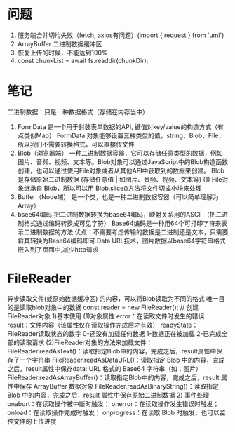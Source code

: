 # 问题
1. 服务端合并切片失败（fetch, axios有问题）(import { request } from 'umi')
2. ArrayBuffer 二进制数据缓冲区
3. 恢复上传的时候，不能达到100%
4. const chunkList = await fs.readdir(chunkDir);

# 笔记
二进制数据：只是一种数据格式（存储在内存当中）
1. FormData
  是一个用于封装表单数据的API, 键值对key/value的构造方式（有点类似Map）
  FormData 对象能够设置三种类型的值，string、Blob、File，所以我们不需要转换格式，可以直接传文件
2. Blob（浏览器端）
  一种二进制数据容器，它可以存储任意类型的数据，例如图片、音频、视频、文本等。Blob对象可以通过JavaScript中的Blob构造函数创建，也可以通过使用File对象或者从其他API中获取到的数据来创建。
  Blob是存储原始二进制数据 (存储任意值 | 如图片、音频、视频、文本等)
  (1) File对象继承自 Blob，所以可以用 Blob.slice()方法将文件切成小块来处理
3. Buffer（Node端） 
  是一个类，也是一种二进制数据容器（可以简单理解为Array）
4. bsee64编码
  把二进制数据转换为base64编码，映射关系用的ASCll （把二进制格式通过编码转换成可见字符）
	Base64编码是一种用64个可打印字符来表示二进制数据的方法
  优点：不需要考虑传输的数据是二进制还是文本，只需要将其转换为Base64编码即可
  Data URL技术，图片数据以base64字符串格式嵌入到了页面中,减少http请求


# FileReader
异步读取文件(或原始数据缓冲区) 的内容，可以将Blob读取为不同的格式
唯一目的是读取blob对象中的数据
const reader = new FileReader(); // 创建FileReader对象
1)基本使用
  (1)对象属性
    error：在读取文件时发生的错误
    result：文件内容（该属性仅在读取操作完成后才有效）
    readyState：FileReader读取状态的数字
      0-还没有加载任何数据
      1-数据正在被加载
      2-已完成全部的读取请求
  (2)FileReader对象的方法来加载文件：
      FileReader.readAsText()：读取指定Blob中的内容，完成之后，result属性中保存了一个字符串
      FileReader.readAsDataURL()：读取指定 Blob 中的内容，完成之后，result属性中保存data: URL 格式的 Base64 字符串（如：图片）
      FileReader.readAsArrayBuffer()：读取指定Blob中的内容，完成之后，result 属性中保存 ArrayBuffer 数据对象
      FileReader.readAsBinaryString()：读取指定 Blob 中的内容，完成之后，result 属性中保存原始二进制数据
2) 事件处理
  onabort：在读取操作被中断时触发；
  onerror：在读取操作发生错误时触发；
  onload：在读取操作完成时触发；
  onprogress：在读取 Blob 时触发，也可以监控文件的上传进度

